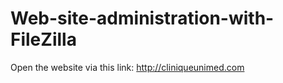 # Web-site-administration-with-FileZilla

Open the website via this link: http://cliniqueunimed.com
